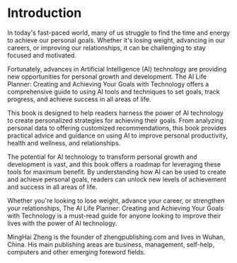 # Introduction

In today's fast-paced world, many of us struggle to find the time and energy to achieve our personal goals. Whether it's losing weight, advancing in our careers, or improving our relationships, it can be challenging to stay focused and motivated.

Fortunately, advances in Artificial Intelligence (AI) technology are providing new opportunities for personal growth and development. The AI Life Planner: Creating and Achieving Your Goals with Technology offers a comprehensive guide to using AI tools and techniques to set goals, track progress, and achieve success in all areas of life.

This book is designed to help readers harness the power of AI technology to create personalized strategies for achieving their goals. From analyzing personal data to offering customized recommendations, this book provides practical advice and guidance on using AI to improve personal productivity, health and wellness, and relationships.

The potential for AI technology to transform personal growth and development is vast, and this book offers a roadmap for leveraging these tools for maximum benefit. By understanding how AI can be used to create and achieve personal goals, readers can unlock new levels of achievement and success in all areas of life.

Whether you're looking to lose weight, advance your career, or strengthen your relationships, The AI Life Planner: Creating and Achieving Your Goals with Technology is a must-read guide for anyone looking to improve their lives with the power of AI technology.

MingHai Zheng is the founder of zhengpublishing.com and lives in Wuhan, China. His main publishing areas are business, management, self-help, computers and other emerging foreword fields.
